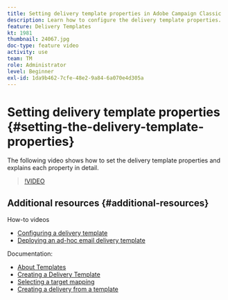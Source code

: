 ```yaml
---
title: Setting delivery template properties in Adobe Campaign Classic
description: Learn how to configure the delivery template properties.
feature: Delivery Templates
kt: 1981
thumbnail: 24067.jpg
doc-type: feature video
activity: use
team: TM
role: Administrator
level: Beginner
exl-id: 1da9b462-7cfe-48e2-9a84-6a070e4d305a
---
```

# Setting delivery template properties {#setting-the-delivery-template-properties}

The following video shows how to set the delivery template properties and explains each property in detail.

>[!VIDEO](https://video.tv.adobe.com/v/24067?quality=12)

## Additional resources {#additional-resources}

How-to videos

* [Configuring a delivery template](/help/sending-messages/using-delivery-templates/configuring-a-delivery-template.md)
* [Deploying an ad-hoc email delivery template](/help/sending-messages/using-delivery-templates/deploying-ad-hoc-email-delivery-template.md)

Documentation:

* [About Templates](https://docs.campaign.adobe.com/doc/AC/en/DLV_Using_delivery_templates_About_templates.html)
* [Creating a Delivery Template](https://docs.campaign.adobe.com/doc/AC/en/DLV_Using_delivery_templates_Creating_a_delivery_template.html)
* [Selecting a target mapping](https://docs.campaign.adobe.com/doc/AC/en/DLV_Using_delivery_templates_Selecting_a_target_mapping.html)
* [Creating a delivery from a template](https://docs.campaign.adobe.com/doc/AC/en/DLV_Using_delivery_templates_Creating_a_delivery_from_a_template.html)
